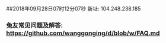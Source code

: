 ##2018年09月28日07时12分07秒 新址: 104.248.238.185
### 兔友常见问题及解答: https://github.com/wanggonging/d/blob/w/FAQ.md

